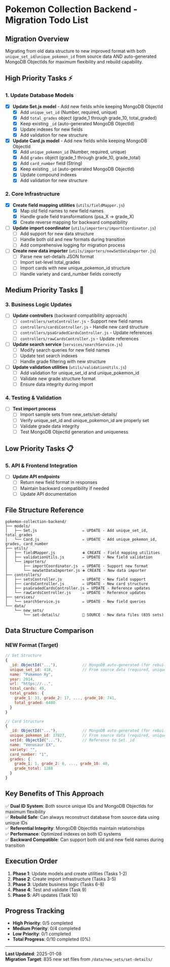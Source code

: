 # Pokemon Collection Backend - Migration Todo List

## Migration Overview
Migrating from old data structure to new improved format with both `unique_set_id`/`unique_pokemon_id` from source data AND auto-generated MongoDB ObjectIds for maximum flexibility and rebuild capability.

## High Priority Tasks ⚡

### 1. Update Database Models
- [x] **Update Set.js model** - Add new fields while keeping MongoDB ObjectId
  - [x] Add `unique_set_id` (Number, required, unique)
  - [x] Add `total_grades` object (grade_1 through grade_10, total_graded)
  - [x] Keep existing `_id` (auto-generated MongoDB ObjectId)
  - [x] Update indexes for new fields
  - [x] Add validation for new structure

- [x] **Update Card.js model** - Add new fields while keeping MongoDB ObjectId
  - [x] Add `unique_pokemon_id` (Number, required, unique)
  - [x] Add `grades` object (grade_1 through grade_10, grade_total)
  - [x] Add `card_number` field (String)
  - [x] Keep existing `_id` (auto-generated MongoDB ObjectId)
  - [x] Update compound indexes
  - [x] Add validation for new structure

### 2. Core Infrastructure
- [x] **Create field mapping utilities** (`utils/fieldMapper.js`)
  - [x] Map old field names to new field names
  - [x] Handle grade field transformations (psa_X → grade_X)
  - [x] Create reverse mapping for backward compatibility

- [ ] **Update import coordinator** (`utils/importers/importCoordinator.js`)
  - [ ] Add support for new data structure
  - [ ] Handle both old and new formats during transition
  - [ ] Add comprehensive logging for migration process

- [ ] **Create new data importer** (`utils/importers/newSetDataImporter.js`)
  - [ ] Parse new set-details JSON format
  - [ ] Import set-level total_grades
  - [ ] Import cards with new unique_pokemon_id structure
  - [ ] Handle variety and card_number fields correctly

## Medium Priority Tasks 🔄

### 3. Business Logic Updates
- [ ] **Update controllers** (backward compatibility approach)
  - [ ] `controllers/setsController.js` - Support new field names
  - [ ] `controllers/cardsController.js` - Handle new card structure
  - [ ] `controllers/psaGradedCardsController.js` - Update references
  - [ ] `controllers/rawCardsController.js` - Update references

- [ ] **Update search service** (`services/searchService.js`)
  - [ ] Modify search queries for new field names
  - [ ] Update text search indexes
  - [ ] Handle grade filtering with new structure

- [ ] **Update validation utilities** (`utils/validationUtils.js`)
  - [ ] Add validation for unique_set_id and unique_pokemon_id
  - [ ] Validate new grade structure format
  - [ ] Ensure data integrity during import

### 4. Testing & Validation
- [ ] **Test import process**
  - [ ] Import sample sets from new_sets/set-details/
  - [ ] Verify unique_set_id and unique_pokemon_id are properly set
  - [ ] Validate grade data integrity
  - [ ] Test MongoDB ObjectId generation and uniqueness

## Low Priority Tasks 📋

### 5. API & Frontend Integration
- [ ] **Update API endpoints**
  - [ ] Return new field format in responses
  - [ ] Maintain backward compatibility if needed
  - [ ] Update API documentation

## File Structure Reference

```
pokemon-collection-backend/
├── models/
│   ├── Set.js                    ✏️ UPDATE - Add unique_set_id, total_grades
│   └── Card.js                   ✏️ UPDATE - Add unique_pokemon_id, grades, card_number
├── utils/
│   ├── fieldMapper.js            ➕ CREATE - Field mapping utilities
│   ├── validationUtils.js        ✏️ UPDATE - New field validation
│   └── importers/
│       ├── importCoordinator.js  ✏️ UPDATE - Support new format
│       └── newSetDataImporter.js ➕ CREATE - New data importer
├── controllers/
│   ├── setsController.js         ✏️ UPDATE - New field support
│   ├── cardsController.js        ✏️ UPDATE - New card structure
│   ├── psaGradedCardsController.js ✏️ UPDATE - Reference updates
│   └── rawCardsController.js     ✏️ UPDATE - Reference updates
├── services/
│   └── searchService.js          ✏️ UPDATE - New field queries
└── data/
    └── new_sets/
        └── set-details/          📁 SOURCE - New data files (835 sets)
```

## Data Structure Comparison

### NEW Format (Target)
```javascript
// Set Structure
{
  _id: ObjectId("..."),           // MongoDB auto-generated (for rebuilds)
  unique_set_id: 418,             // From source data (required, unique)
  name: "Pokemon Xy",
  year: 2014,
  url: "https://...",
  total_cards: 49,
  total_grades: {
    grade_1: 33, grade_2: 17, ..., grade_10: 741,
    total_graded: 6480
  }
}

// Card Structure  
{
  _id: ObjectId("..."),           // MongoDB auto-generated (for rebuilds)
  unique_pokemon_id: 17827,       // From source data (required, unique)
  setId: ObjectId("..."),         // Reference to Set._id
  name: "Venusaur EX",
  variety: "",
  card_number: "1",
  grades: {
    grade_1: 1, grade_2: 0, ..., grade_10: 40,
    grade_total: 1288
  }
}
```

## Key Benefits of This Approach

✅ **Dual ID System**: Both source unique IDs and MongoDB ObjectIds for maximum flexibility  
✅ **Rebuild Safe**: Can always reconstruct database from source data using unique IDs  
✅ **Referential Integrity**: MongoDB ObjectIds maintain relationships  
✅ **Performance**: Optimized indexes on both ID systems  
✅ **Backward Compatible**: Can support both old and new field names during transition

## Execution Order

1. **Phase 1**: Update models and create utilities (Tasks 1-2)
2. **Phase 2**: Create import infrastructure (Tasks 3-5) 
3. **Phase 3**: Update business logic (Tasks 6-8)
4. **Phase 4**: Test and validate (Task 9)
5. **Phase 5**: API updates (Task 10)

## Progress Tracking

- **High Priority**: 0/5 completed
- **Medium Priority**: 0/4 completed  
- **Low Priority**: 0/1 completed
- **Total Progress**: 0/10 completed (0%)

---
**Last Updated**: 2025-01-08  
**Migration Target**: 835 new set files from `/data/new_sets/set-details/`